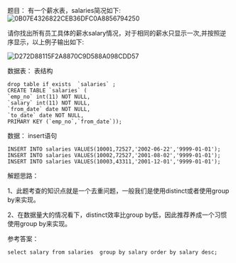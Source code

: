 题目：
有一个薪水表，salaries简况如下:
![0B07E4326822CEB36DFC0A8856794250](https://gitee.com/bruce_qiq/picture/raw/master/2021-9-22/1632321864847-0B07E4326822CEB36DFC0A8856794250.png)

请你找出所有员工具体的薪水salary情况，对于相同的薪水只显示一次,并按照逆序显示，以上例子输出如下:

![D272D88115F2A8870C9D588A098CDD57](https://gitee.com/bruce_qiq/picture/raw/master/2021-9-22/1632321847755-D272D88115F2A8870C9D588A098CDD57.png)


数据表：
表结构
```mysql
drop table if exists  `salaries` ; 
CREATE TABLE `salaries` (
`emp_no` int(11) NOT NULL,
`salary` int(11) NOT NULL,
`from_date` date NOT NULL,
`to_date` date NOT NULL,
PRIMARY KEY (`emp_no`,`from_date`));
```

数据：
insert语句
```mysql
INSERT INTO salaries VALUES(10001,72527,'2002-06-22','9999-01-01');
INSERT INTO salaries VALUES(10002,72527,'2001-08-02','9999-01-01');
INSERT INTO salaries VALUES(10003,43311,'2001-12-01','9999-01-01');
```

解题思路：

1、此题考查的知识点就是一个去重问题，一般我们是使用distinct或者使用group by来实现。

2、在数据量大的情况看下，distinct效率比group by低，因此推荐养成一个习惯使用group by来实现。

参考答案：

```mysql
select salary from salaries  group by salary order by salary desc;
```